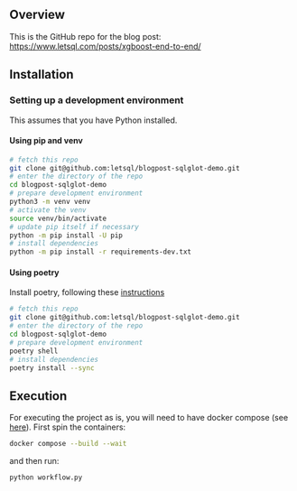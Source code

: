 Overview
--------

This is the GitHub repo for the blog post: https://www.letsql.com/posts/xgboost-end-to-end/

Installation
------------

### Setting up a development environment

This assumes that you have Python installed.

#### Using pip and venv

```bash
# fetch this repo
git clone git@github.com:letsql/blogpost-sqlglot-demo.git
# enter the directory of the repo
cd blogpost-sqlglot-demo
# prepare development environment
python3 -m venv venv
# activate the venv
source venv/bin/activate
# update pip itself if necessary
python -m pip install -U pip
# install dependencies 
python -m pip install -r requirements-dev.txt
```

#### Using poetry

Install poetry, following these [instructions](https://python-poetry.org/docs/#installing-with-pipx)

```bash
# fetch this repo
git clone git@github.com:letsql/blogpost-sqlglot-demo.git
# enter the directory of the repo
cd blogpost-sqlglot-demo
# prepare development environment 
poetry shell
# install dependencies 
poetry install --sync
```

Execution
---------

For executing the project as is, you will need to have docker compose (see [here](https://docs.docker.com/compose/install/linux/)).
First spin the containers: 

```bash
docker compose --build --wait
```

and then run:

```bash
python workflow.py
```


